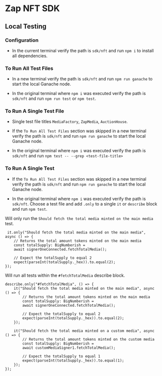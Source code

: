 # Zap NFT SDK

## Local Testing

### Configuration

- In the current terminal verify the path is `sdk/nft` and run `npm i` to install all dependencies.

### To Run All Test Files

- In a new terminal verify the path is `sdk/nft` and run `npm run ganache` to start the local Ganache node.

- In the original terminal where `npm i` was executed verify the path is `sdk/nft` and run `npm run test` or `npm test`.

### To Run A Single Test File

- Single test file titles `MediaFactory`, `ZapMedia`, `AuctionHouse`.

- If the `To Run All Test Files` section was skipped in a new terminal verify the path is `sdk/nft` and run `npm run ganache` to start the local Ganache node.

- In the original terminal where `npm i` was executed verify the path is `sdk/nft` and run `npm test -- --grep <test-file-title>`

### To Run A Single Test

- If the `To Run All Test Files` section was skipped in a new terminal verify the path is `sdk/nft` and run `npm run ganache` to start the local Ganache node.

- In the original terminal where `npm i` was executed verify the path is `sdk/nft`. Choose a test file and add `.only` to a single `it` or `describe` block and run `npm test`.

Will only run the `Should fetch the total media minted on the main media` test.

```
 it.only("Should fetch the total media minted on the main media", async () => {
    // Returns the total amount tokens minted on the main media
    const totalSupply: BigNumberish =
    await signerOneConnected.fetchTotalMedia();

    // Expect the totalSupply to equal 2
    expect(parseInt(totalSupply._hex)).to.equal(2);
});
```

Will run all tests within the `#fetchTotalMedia` describe block.

```
describe.only("#fetchTotalMedia", () => {
    it("Should fetch the total media minted on the main media", async () => {
        // Returns the total amount tokens minted on the main media
        const totalSupply: BigNumberish =
        await signerOneConnected.fetchTotalMedia();

        // Expect the totalSupply to equal 2
        expect(parseInt(totalSupply._hex)).to.equal(2);
    });

    it("Should fetch the total media minted on a custom media", async () => {
        // Returns the total amount tokens minted on the custom media
        const totalSupply: BigNumberish =
        await customMediaSigner1.fetchTotalMedia();

        // Expect the totalSupply to equal 1
        expect(parseInt(totalSupply._hex)).to.equal(1);
    });
});
```
